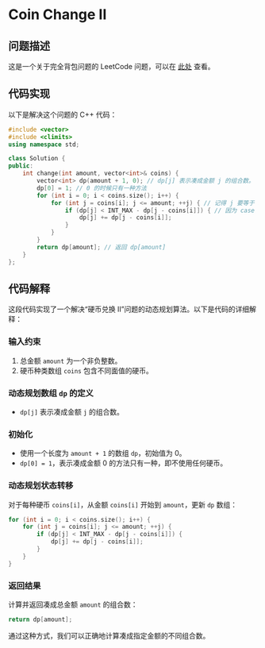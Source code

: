 # Coin Change II

## 问题描述

这是一个关于完全背包问题的 LeetCode 问题，可以在 [此处](https://leetcode.cn/problems/coin-change-ii/) 查看。

## 代码实现

以下是解决这个问题的 C++ 代码：

```cpp
#include <vector>
#include <climits>
using namespace std;

class Solution {
public:
    int change(int amount, vector<int>& coins) {
        vector<int> dp(amount + 1, 0); // dp[j] 表示凑成金额 j 的组合数。
        dp[0] = 1; // 0 的时候只有一种方法
        for (int i = 0; i < coins.size(); i++) {
            for (int j = coins[i]; j <= amount; ++j) { // 记得 j 要等于 amount
                if (dp[j] < INT_MAX - dp[j - coins[i]]) { // 因为 case 中有一个大 case 和超过 int，所以要做前置的处理
                    dp[j] += dp[j - coins[i]];
                }
            }
        }
        return dp[amount]; // 返回 dp[amount]
    }
};
```

## 代码解释

这段代码实现了一个解决“硬币兑换 II”问题的动态规划算法。以下是代码的详细解释：

### 输入约束

1. 总金额 `amount` 为一个非负整数。
2. 硬币种类数组 `coins` 包含不同面值的硬币。

### 动态规划数组 `dp` 的定义

- `dp[j]` 表示凑成金额 `j` 的组合数。

### 初始化

- 使用一个长度为 `amount + 1` 的数组 `dp`，初始值为 0。
- `dp[0] = 1`，表示凑成金额 0 的方法只有一种，即不使用任何硬币。

### 动态规划状态转移

对于每种硬币 `coins[i]`，从金额 `coins[i]` 开始到 `amount`，更新 `dp` 数组：

```cpp
for (int i = 0; i < coins.size(); i++) {
    for (int j = coins[i]; j <= amount; ++j) {
        if (dp[j] < INT_MAX - dp[j - coins[i]]) {
            dp[j] += dp[j - coins[i]];
        }
    }
}
```

### 返回结果

计算并返回凑成总金额 `amount` 的组合数：

```cpp
return dp[amount];
```

通过这种方式，我们可以正确地计算凑成指定金额的不同组合数。